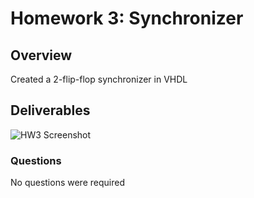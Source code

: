 # Homework 3: Synchronizer

## Overview
Created a 2-flip-flop synchronizer in VHDL

## Deliverables
![HW3 Screenshot](/assets/Synchronizer_Works.png "deliverable")

### Questions 
No questions were required
